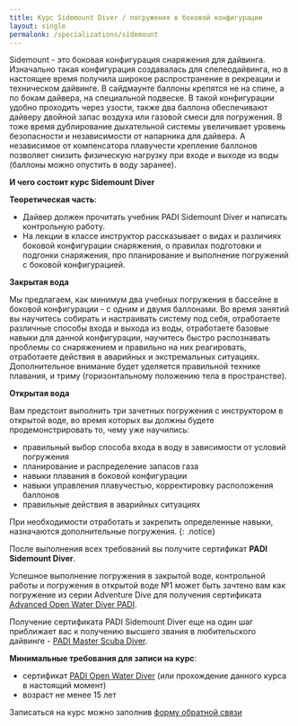 ```yaml
---
title: Курс Sidemount Diver / погружения в боковой конфигурации
layout: single
permalonk: /specializations/sidemount
---
```


Sidemount - это боковая конфигурация снаряжения для дайвинга. Изначально такая конфигурация создавалась для спелеодайвинга, но в настоящее время получила широкое распространение в рекреации и техническом дайвинге. В сайдмаунте баллоны крепятся не на спине, а по бокам дайвера, на специальной подвеске. В такой конфигурации удобно проходить через узости, также два баллона обеспечивают дайверу двойной запас воздуха или газовой смеси для погружения. В тоже время дублирование дыхательной системы увеличивает уровень безопасности и независимости от напарника для дайвера. А независимое от компенсатора плавучести крепление баллонов позволяет снизить физическую нагрузку при входе и выходе из воды (баллоны можно опустить в воду заранее). 

**И чего состоит курс Sidemount Diver**

**Теоретическая часть**:
* Дайвер должен прочитать учебник PADI Sidemount Diver и написать контрольную работу.
* На лекции в классе инструктор рассказывает о видах и различиях боковой конфигурации снаряжения, о правилах подготовки и подгонки снаряжения, про планирование и выполнение погружений с боковой конфигурацией.

**Закрытая вода**

Мы предлагаем, как минимум два учебных погружения в бассейне в боковой конфигурации - с одним и двумя баллонами. Во время занятий вы научитесь собирать и настраивать систему под себя, отработаете различные способы входа и выхода из воды, отработаете базовые навыки для данной конфигурации, научитесь быстро распознавать проблемы со снаряжением и правильно на них реагировать, отработаете действия в аварийных и экстремальных ситуациях. Дополнительное внимание будет уделяется правильной технике плавания, и триму (горизонтальному положению тела в пространстве).

**Открытая вода**

Вам предстоит выполнить три зачетных погружения с инструктором в открытой воде, во время которых вы должны будете продемонстрировать то, чему уже научились:
* правильный выбор способа входа в воду в зависимости от условий погружения
* планирование и распределение запасов газа
* навыки плавания в боковой конфигурации
* навыки управления плавучестью, корректировку расположения баллонов
* правильные действия в аварийных ситуациях

При необходимости отработать и закрепить определенные навыки, назначаются дополнительные погружения.
{: .notice}

После выполнения всех требований вы получите сертификат **PADI Sidemount Diver**.

Успешное выполнение погружения в закрытой воде, контрольной работы и погружения в открытой воде №1 может быть зачтено вам как погружение из серии Adventure Dive для получения сертификата [Advanced Open Water Diver PADI](/aowd).

Получение сертификата PADI Sidemount Diver еще на один шаг приближает вас к получению высшего звания в любительского дайвинге - [PADI Master Scuba Diver](/master-scuba).

**Минимальные требования для записи на курс**:
* сертификат [PADI Open Water Diver](/owd) (или прохождение данного курса в настоящий момент)
* возраст не менее 15 лет 

Записаться на курс можно заполнив [форму обратной связи](/feedback)

